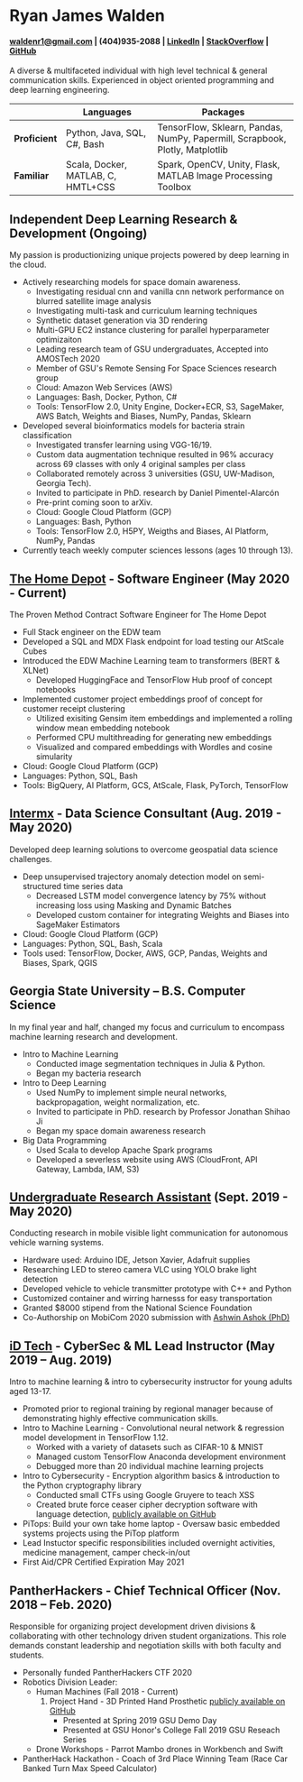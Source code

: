 # Ryan James Walden
#### [waldenr1@gmail.com](mailto:waldenr1@gmail.com) | (404)935-2088 | [LinkedIn](https://www.linkedin.com/in/ryan-walden-28771a8b/) | [StackOverflow](https://stackoverflow.com/users/10521726/ryan-walden) | [GitHub](https://github.com/rjdoubleu)

A diverse & multifaceted individual with high level technical & general communication skills. Experienced in object oriented programming and deep learning engineering.

|   |  Languages | Packages  | 
|---|---|---|
|**Proficient**| Python, Java, SQL, C#, Bash | TensorFlow, Sklearn, Pandas, NumPy, Papermill, Scrapbook, Plotly, Matplotlib |
| **Familiar** | Scala, Docker, MATLAB, C, HMTL+CSS  | Spark, OpenCV, Unity, Flask, MATLAB Image Processing Toolbox  | 

## Independent Deep Learning Research & Development (Ongoing)
My passion is productionizing unique projects powered by deep learning in the cloud.
+ Actively researching models for space domain awareness. 
	- Investigating residual cnn and vanilla cnn network performance on blurred satellite image analysis
	- Investigating multi-task and curriculum learning techniques
	- Synthetic dataset generation via 3D rendering
	- Multi-GPU EC2 instance clustering for parallel hyperparameter optimizaiton
	- Leading research team of GSU undergraduates, Accepted into AMOSTech 2020
	- Member of GSU's Remote Sensing For Space Sciences research group
	- Cloud: Amazon Web Services (AWS)
	- Languages: Bash, Docker, Python, C#
	- Tools: TensorFlow 2.0, Unity Engine, Docker+ECR, S3, SageMaker, AWS Batch, Weights and Biases, NumPy, Pandas, Sklearn
+ Developed several bioinformatics models for bacteria strain classification
	- Investigated transfer learning using VGG-16/19.
	- Custom data augmentation technique resulted in 96% accuracy across 69 classes with only 4 original samples per class
	- Collaborated remotely across 3 universities (GSU, UW-Madison, Georgia Tech).
	- Invited to participate in PhD. research by Daniel Pimentel-Alarcón
	- Pre-print coming soon to arXiv.
	- Cloud: Google Cloud Platform (GCP)
	- Languages: Bash, Python
	- Tools: TensorFlow 2.0, H5PY, Weigths and Biases, AI Platform, NumPy, Pandas
+ Currently teach weekly computer sciences lessons (ages 10 through 13).

## [The Home Depot](https://www.homedepot.com/) - Software Engineer (May 2020 - Current)
The Proven Method Contract Software Engineer for The Home Depot
+ Full Stack engineer on the EDW team
+ Developed a SQL and MDX Flask endpoint for load testing our AtScale Cubes
+ Introduced the EDW Machine Learning team to transformers (BERT & XLNet)
	- Developed HuggingFace and TensorFlow Hub proof of concept notebooks
+ Implemented customer project embeddings proof of concept for customer receipt clustering
	- Utilized exisiting Gensim item embeddings and implemented a rolling window mean embedding notebook
	- Performed CPU multithreading for generating new embeddings
	- Visualized and compared embeddings with Wordles and cosine simularity
+ Cloud: Google Cloud Platform (GCP)
+ Languages: Python, SQL, Bash
+ Tools: BigQuery, AI Platform, GCS, AtScale, Flask, PyTorch, TensorFlow
	
## [Intermx](http://www.intermx.com/) - Data Science Consultant (Aug. 2019 - May 2020)
Developed deep learning solutions to overcome geospatial data science challenges.
+ Deep unsupervised trajectory anomaly detection model on semi-structured time series data
	- Decreased LSTM model convergence latency by 75% without increasing loss using Masking and Dynamic Batches
	- Developed custom container for integrating Weights and Biases into SageMaker Estimators
+ Cloud: Google Cloud Platform (GCP)
+ Languages: Python, SQL, Bash, Scala
+ Tools used: TensorFlow, Docker, AWS, GCP, Pandas, Weights and Biases, Spark, QGIS

## Georgia State University – B.S. Computer Science
In my final year and half, changed my focus and curriculum to encompass machine learning research and development.
+ Intro to Machine Learning
	- Conducted image segmentation techniques in Julia & Python.
	- Began my bacteria research 
+ Intro to Deep Learning
	- Used NumPy to implement simple neural networks, backpropagation, weight normalization, etc.
	- Invited to participate in PhD. research by Professor Jonathan Shihao Ji
	- Began my space domain awareness research
+ Big Data Programming
	- Used Scala to develop Apache Spark programs
	- Developed a severless website using AWS (CloudFront, API Gateway, Lambda, IAM, S3)

## [Undergraduate Research Assistant](https://sites.google.com/view/highspeedmobilevlc/home) (Sept. 2019 - May 2020)
Conducting research in mobile visible light communication for autonomous vehicle warning systems.
+   Hardware used: Arduino IDE, Jetson Xavier, Adafruit supplies
+   Researching LED to stereo camera VLC using YOLO brake light detection
+   Developed vehicle to vehicle transmitter prototype with C++ and Python
+   Customized container and wirring harnesss for easy transportation
+   Granted $8000 stipend from the National Science Foundation
+   Co-Authorship on MobiCom 2020 submission with [Ashwin Ashok (PhD)](https://cas.gsu.edu/profile/ashwin-ashok/)

## [iD Tech](https://www.idtech.com/) - CyberSec & ML Lead Instructor  (May 2019 – Aug. 2019)
Intro to machine learning & intro to cybersecurity instructor for young adults aged 13-17. 
+   Promoted prior to regional training by regional manager because of demonstrating highly effective communication skills.
+   Intro to Machine Learning - Convolutional neural network & regression model development in TensorFlow 1.12. 
	- Worked with a variety of datasets such as CIFAR-10 & MNIST
	- Managed custom TensorFlow Anaconda development environment 
	- Debugged more than 20 individual machine learning projects
+   Intro to Cybersecurity - Encryption algorithm basics & introduction to the Python cryptography library 
	- Conducted small CTFs using Google Gruyere to teach XSS
	- Created brute force ceaser cipher decryption software with language detection, [publicly available on GitHub](https://github.com/rjdoubleu/Caesar-Cipher-Brute-Force)
+   PiTops: Build your own take home laptop  - Oversaw basic embedded systems projects using the PiTop platform
+   Lead Instuctor specific responsibilities included overnight activities, medicine management, camper check-in/out
+   First Aid/CPR Certified Expiration May 2021

## PantherHackers - Chief Technical Officer  (Nov. 2018 – Feb. 2020)
Responsible for organizing project development driven divisions & collaborating with other technology driven student organizations. This role demands constant leadership and negotiation skills with both faculty and students.
+   Personally funded PantherHackers CTF 2020
+   Robotics Division Leader:
	- Human Machines (Fall 2018 - Current)
		1. Project Hand - 3D Printed Hand Prosthetic [publicly available on GitHub](https://github.com/rjdoubleu/Human-Machines)
			+ Presented at Spring 2019 GSU Demo Day
			+ Presented at GSU Honor's College Fall 2019 GSU Reseach Series
	- Drone Workshops - Parrot Mambo drones in Workbench and Swift
+   PantherHack Hackathon - Coach of 3rd Place Winning Team (Race Car Banked Turn Max Speed Calculator)
